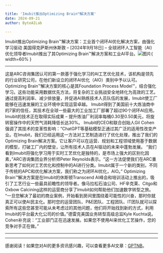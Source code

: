 ```yaml
---

title: 'Imubit推出Optimizing Brain™解决方案'
date: 2024-09-21
author: ByteAILab

---
```


Imubit推出Optimizing Brain™解决方案：工业首个闭环AI优化解决方案，由强化学习驱动
美国得克萨斯州休斯敦 – [2024年9月18日] – 全球闭环人工智能（AI）优化领导者Imubit推出了其Optimizing Brain™解决方案和工业AI平台。![图片](https://ai-techpark.com/wp-content/uploads/2024/09/Imubit-Laun-960x540.jpg){ width=60% }

---
这是ARC咨询集团认可的第一款基于强化学习的AI工艺优化技术，该机构是领先的行业研究公司，在他们新设立的闭环AI优化（AIO）类别中予以认可。
Optimizing Brain™解决方案的核心是其Foundation Process Model™，结合强化学习。这些功能采用数据优先方法，将复杂的工业挑战安全地转化为高效的工艺。通过提高利润率、减少排放量，并促进AI熟练技术人员队伍的发展，Imubit使工厂能够在迅速发展的工业环境中实现运营卓越。
Imubit得到了美国前十大炼油商中的7家的信任，其技术在全球一些最大的工业加工厂部署了超过90个闭环AI应用。Imubit的技术正在取得实际成果 – 提升炼油厂利润率每桶0.30至0.50美元，将旋转窑操作中的天然气消耗降低长达30%。
Imubit的CEO和联合创始人Gil Cohen强调了其技术的变革性影响：“ChatGPT等基础模型正通过其广泛的适用性改变产业。在Imubit，我们已经运用这一方法对工艺制造进行了优化处理，推出了我们的Optimizing Brain解决方案。它让客户可以在运营、规划和工程领域使用基于数据的模型，打破工厂内的壁垒，让所有技术人员在AI驱动的未来中蓬勃发展。
“我们看到Imubit将强化学习用于实时工艺优化是独特的，是市场上强大的区别化因素，”ARC咨询集团业界分析师Peter Reynolds表示。“这一方法促使我们在ARC重新思考了如何对工艺优化和控制中的AI进行分类。Imubit属于一个新的类别，不同于传统的APC和优化解决方案，我们称之为闭环AI优化，AIO。”
Optimizing Brain™解决方案是在Imubit的休斯顿Transcend AI峰会和培训活动上推出的，吸引了工艺行业一些最具前瞻性的领导者。像马拉松石油公司、HF辛克莱、Citgo和Oxbow Calcining这样的运营商分享了Imubit如何帮助他们加速数字转型之旅。
“一旦您解决了最初的商业案例，开始看到房间里围绕着可能性的兴奋，那时你就真正可以使AI民主化。那时您的运营团队、P&E团队、工程团队、IT团队就可以探索所有这些您甚至可能从未考虑过的其他问题，他们将开始找到新的方式，利用Imubit的平台最大化公司的价值。”德雷克美国业务转型高级总监Kyle Kuchta说。
Cohen补充说：“工业部门正在迅速发展。如果您不使用AI来优化工艺操作，您的竞争对手正在做。”

---
---
感谢阅读！如果您对AI的更多资讯感兴趣，可以查看更多AI文章：[GPTNB](https://gptnb.com)。